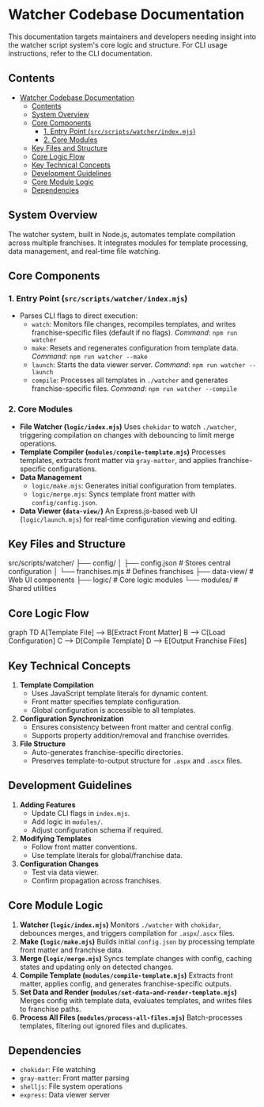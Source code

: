 # Watcher Codebase Documentation

This documentation targets maintainers and developers needing insight into the watcher script system's core logic and structure. For CLI usage instructions, refer to the CLI documentation.

## Contents
- [Watcher Codebase Documentation](#watcher-codebase-documentation)
  - [Contents](#contents)
  - [System Overview](#system-overview)
  - [Core Components](#core-components)
    - [1. Entry Point (`src/scripts/watcher/index.mjs`)](#1-entry-point-srcscriptswatcherindexmjs)
    - [2. Core Modules](#2-core-modules)
  - [Key Files and Structure](#key-files-and-structure)
  - [Core Logic Flow](#core-logic-flow)
  - [Key Technical Concepts](#key-technical-concepts)
  - [Development Guidelines](#development-guidelines)
  - [Core Module Logic](#core-module-logic)
  - [Dependencies](#dependencies)

## System Overview
The watcher system, built in Node.js, automates template compilation across multiple franchises. It integrates modules for template processing, data management, and real-time file watching.

## Core Components

### 1. Entry Point (`src/scripts/watcher/index.mjs`)
- Parses CLI flags to direct execution:
  - `watch`: Monitors file changes, recompiles templates, and writes franchise-specific files (default if no flags).
    *Command*: `npm run watcher`
  - `make`: Resets and regenerates configuration from template data.
    *Command*: `npm run watcher --make`
  - `launch`: Starts the data viewer server.
    *Command*: `npm run watcher --launch`
  - `compile`: Processes all templates in `./watcher` and generates franchise-specific files.
    *Command*: `npm run watcher --compile`

### 2. Core Modules
- **File Watcher (`logic/index.mjs`)**
  Uses `chokidar` to watch `./watcher`, triggering compilation on changes with debouncing to limit merge operations.
- **Template Compiler (`modules/compile-template.mjs`)**
  Processes templates, extracts front matter via `gray-matter`, and applies franchise-specific configurations.
- **Data Management**
  - `logic/make.mjs`: Generates initial configuration from templates.
  - `logic/merge.mjs`: Syncs template front matter with `config/config.json`.
- **Data Viewer (`data-view/`)**
  An Express.js-based web UI (`logic/launch.mjs`) for real-time configuration viewing and editing.

## Key Files and Structure

src/scripts/watcher/
├── config/
│   ├── config.json         # Stores central configuration
│   └── franchises.mjs      # Defines franchises
├── data-view/              # Web UI components
├── logic/                  # Core logic modules
└── modules/                # Shared utilities

##  Core Logic Flow

graph TD
    A[Template File] --> B[Extract Front Matter]
    B --> C[Load Configuration]
    C --> D[Compile Template]
    D --> E[Output Franchise Files]

## Key Technical Concepts
1. **Template Compilation**
   - Uses JavaScript template literals for dynamic content.
   - Front matter specifies template configuration.
   - Global configuration is accessible to all templates.
2. **Configuration Synchronization**
   - Ensures consistency between front matter and central config.
   - Supports property addition/removal and franchise overrides.
3. **File Structure**
   - Auto-generates franchise-specific directories.
   - Preserves template-to-output structure for `.aspx` and `.ascx` files.

## Development Guidelines
1. **Adding Features**
   - Update CLI flags in `index.mjs`.
   - Add logic in `modules/`.
   - Adjust configuration schema if required.
2. **Modifying Templates**
   - Follow front matter conventions.
   - Use template literals for global/franchise data.
3. **Configuration Changes**
   - Test via data viewer.
   - Confirm propagation across franchises.

## Core Module Logic
1. **Watcher (`logic/index.mjs`)**
   Monitors `./watcher` with `chokidar`, debounces merges, and triggers compilation for `.aspx`/`.ascx` files.
2. **Make (`logic/make.mjs`)**
   Builds initial `config.json` by processing template front matter and franchise data.
3. **Merge (`logic/merge.mjs`)**
   Syncs template changes with config, caching states and updating only on detected changes.
4. **Compile Template (`modules/compile-template.mjs`)**
   Extracts front matter, applies config, and generates franchise-specific outputs.
5. **Set Data and Render (`modules/set-data-and-render-template.mjs`)**
   Merges config with template data, evaluates templates, and writes files to franchise paths.
6. **Process All Files (`modules/process-all-files.mjs`)**
   Batch-processes templates, filtering out ignored files and duplicates.

## Dependencies
- `chokidar`: File watching
- `gray-matter`: Front matter parsing
- `shelljs`: File system operations
- `express`: Data viewer server
